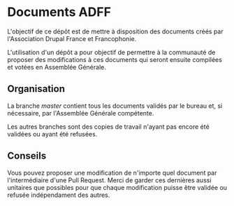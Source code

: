 # Documents ADFF

L'objectif de ce dépôt est de mettre à disposition des documents créés par l'Association Drupal France et Francophonie.

L'utilisation d'un dépôt a pour objectif de permettre à la communauté de proposer des modifications à ces documents qui seront ensuite compilées et votées en Assemblée Générale.

## Organisation

La branche *master* contient tous les documents validés par le bureau et, si nécessaire, par l'Assemblée Générale compétente.

Les autres branches sont des copies de travail n'ayant pas encore été validées ou ayant été refusées.

## Conseils

Vous pouvez proposer une modification de n'importe quel document par l'intermédiaire d'une Pull Request. Merci de garder ces dernières aussi unitaires que possibles pour que chaque modification puisse être validée ou refusée indépendament des autres.
